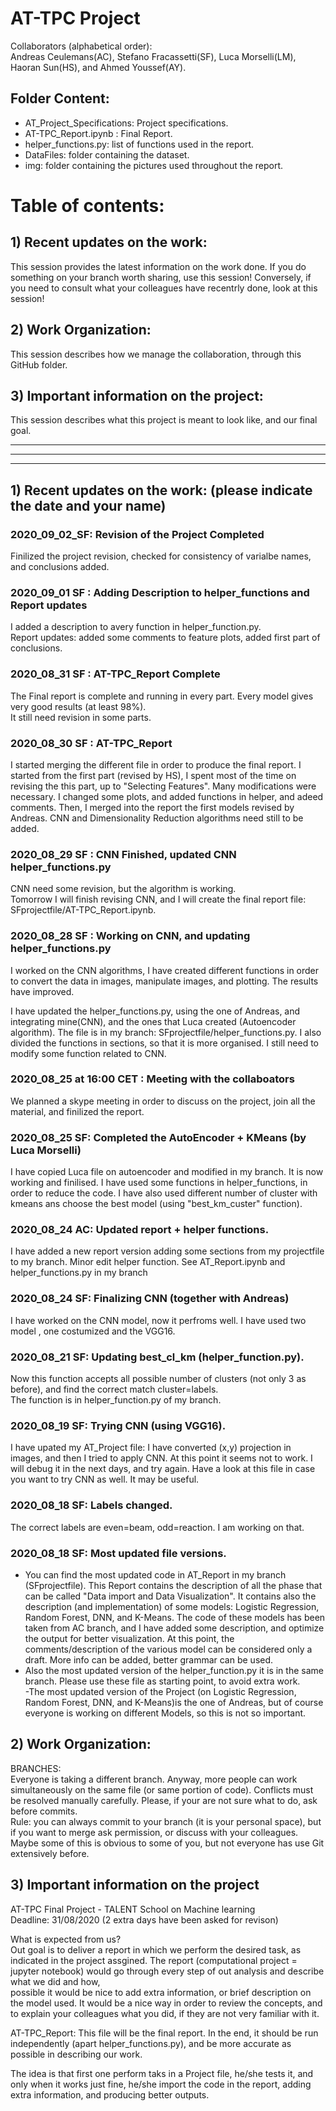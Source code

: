 # AT-TPC Project   
Collaborators (alphabetical order):   
Andreas Ceulemans(AC), Stefano Fracassetti(SF),  Luca Morselli(LM), Haoran Sun(HS), and Ahmed Youssef(AY).   


## Folder Content:   
- AT_Project_Specifications: Project specifications.  
- AT-TPC_Report.ipynb : Final Report.  
- helper_functions.py: list of functions used in the report.  
- DataFiles: folder containing the dataset.  
- img: folder containing the pictures used throughout the report.  



# Table of contents:
## 1) Recent updates on the work: 
This session provides the latest information on the work done. If you do something on your branch worth sharing, use this session! Conversely, if you need to consult what your colleagues have recentrly done, look at this session!  

## 2) Work Organization:  
This session describes how we manage the collaboration, through this GitHub folder.  

## 3) Important information on the project:  
This session describes what this project is meant to look like, and our final goal. 

---------------------------------------------------------------------------------
---------------------------------------------------------------------------------
---------------------------------------------------------------------------------

## 1) Recent updates on the work: (please indicate the date and your name) 

### 2020_09_02_SF: Revision of the Project Completed   
Finilized the project revision, checked for consistency of varialbe names, and conclusions added.    


### 2020_09_01 SF : Adding Description to helper_functions and Report updates  
I added a description to avery function in helper_function.py.  
Report updates: added some comments to feature plots, added first part of conclusions.  


### 2020_08_31 SF : AT-TPC_Report Complete  
The Final report is complete and running in every part. Every model gives very good results (at least 98%).  
It still need revision in some parts.   

### 2020_08_30 SF : AT-TPC_Report  
I started merging the different file in order to produce the final report. I started from the first part (revised by HS), I spent most of the time on revising the this part, up to "Selecting Features". Many modifications were necessary. I changed some plots, and added functions in helper, and adeed comments. Then, I merged into the report the first models revised by Andreas. CNN and Dimensionality Reduction algorithms need still to be added.

### 2020_08_29 SF : CNN Finished, updated CNN helper_functions.py   
CNN need some revision, but the algorithm is working.  
Tomorrow I will finish revising CNN, and I will create the final report file: SFprojectfile/AT-TPC_Report.ipynb.  

### 2020_08_28 SF : Working on CNN, and updating helper_functions.py  
I worked on the CNN algorithms, I have created different functions in order to convert the data in images, manipulate images, and plotting. The results have improved.  

I have updated the helper_functions.py, using the one of Andreas, and integrating mine(CNN), and the ones that Luca created (Autoencoder algorithm). The file is in my branch: SFprojectfile/helper_functions.py. I also divided the functions in sections, so that it is more organised. I still need to modify some function related to CNN.  

### 2020_08_25 at 16:00 CET : Meeting with the collaboators  
We planned a skype meeting in order to discuss on the project, join all the material, and finilized the report.  

### 2020_08_25 SF: Completed the AutoEncoder + KMeans (by Luca Morselli)  
I have copied Luca file on autoencoder and modified in my branch. It is now working and finilised. I have used some functions in helper_functions, in order to reduce the code. I have also used different number of cluster with kmeans ans choose the best model (using "best_km_custer" function).  

### 2020_08_24 AC: Updated report + helper functions.
I have added a new report version adding some sections from my projectfile to my branch. Minor edit helper function.
See AT_Report.ipynb and helper_functions.py in my branch


### 2020_08_24 SF: Finalizing CNN (together with Andreas)   
I have worked on the CNN model, now it perfroms well. I have used two model , one costumized and the VGG16.   


### 2020_08_21 SF: Updating best_cl_km (helper_function.py).  
Now this function accepts all possible number of clusters (not only 3 as before), and find the correct match cluster=labels.  
The function is in helper_function.py of my branch.   


### 2020_08_19 SF: Trying CNN (using VGG16).  
I have upated my AT_Project file: I have converted (x,y) projection in images, and then I tried to apply CNN. At this point it seems not to work. I will debug it in the next days, and try again. Have a look at this file in case you want to try CNN as well. It may be useful. 


### 2020_08_18 SF: Labels changed. 
The correct labels are even=beam, odd=reaction. I am working on that.  


### 2020_08_18 SF: Most updated file versions.  
- You can find the most updated code in AT_Report in my branch (SFprojectfile). This Report contains the description of all the phase that can be called "Data import and Data Visualization".  It contains also the description (and implementation) of some models: Logistic Regression, Random Forest, DNN, and K-Means. The code of these models has been taken from AC branch, and I have added some description, and optimize the output for better visualization. At this point, the comments/description of the various model can be considered only a draft. More info can be added, better grammar can be used.  
- Also the most updated version of the helper_function.py it is in the same branch. Please use these file as starting point, to avoid extra work.  
-The most updated version of the Project (on Logistic Regression, Random Forest, DNN, and K-Means)is the one of Andreas, but of course everyone is working on different Models, so this is not so important.

## 2) Work Organization: 
BRANCHES:  
Everyone is taking a different branch. Anyway, more people can work simultaneously on the same file (or same portion of code). Conflicts must be resolved manually carefully. Please, if your are not sure what to do, ask before commits.  
Rule: you can always commit to your branch (it is your personal space), but if you want to merge ask permission, or discuss with your colleagues.  
Maybe some of this is obvious to some of you, but not everyone has use Git extensively before.



## 3) Important information on the project  
AT-TPC Final Project - TALENT School on Machine learning  
Deadline: 31/08/2020  (2 extra days have been asked for revison)

What is expected from us?  
Out goal is to deliver a report in which we perform the desired task, as indicated in the project assgined.
The report (computational project = jupyter notebook) would go through every step of out analysis and describe what we did and how,  
possible it would be nice to add extra information, or brief description on the model used. It would be a nice way in order to review the concepts, and to explain your colleagues what you did, if they are not very familiar with it.  

AT-TPC_Report: This file will be the final report. In the end, it should be run independently (apart helper_functions.py), and be more accurate as possible in describing our work.

The idea is that first one perform taks in a Project file, he/she tests it, and only when it works just fine, he/she import the code in the report, adding extra information, and producing better outputs. 

